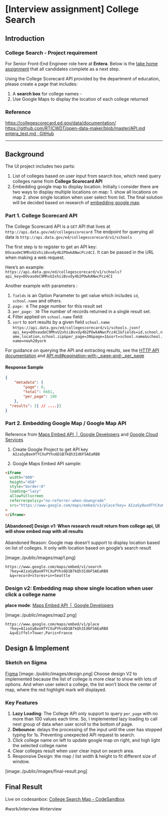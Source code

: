 # [Interview assignment] College Search

## Introduction

### College Search - Project requirement

​For Senior Front-End Engineer role here at **Entera**.
Below is the [take home assignment](https://gist.github.com/zstarer/8fb0f7e982cca161761caa65a7e062ba) that all candidates complete as a next step.

Using the College Scorecard API provided by the department of education, please create a page that includes:

1. A **search box** for college names -
2. Use Google Maps to display the location of each college returned​

### Reference

https://collegescorecard.ed.gov/data/documentation/
https://github.com/RTICWDT/open-data-maker/blob/master/API.md
[entera_test.md · GitHub](https://gist.github.com/Sweetymeow/e37bb7107efe03f607b21c3a3e3d8e1a)

---

## Background

The UI project includes two parts:

1. List of colleges based on user input from search box, which need query colleges name from **College Scorecard API**
2. Embedding google map to display location. Initially i consider there are two ways to display multiple locations on map: 1. show all locations on map 2. show single location when user select from list.
   The final solution will be decided based on research of [embedding google map](https://developers.google.com/maps/documentation/embed/embedding-map).

### Part 1. College Scorecard API

The College Scorecard API is a `GET` API that lives at
`http://api.data.gov/ed/collegescorecard`
The endpoint for querying all data is
`http://api.data.gov/ed/collegescorecard/v1/schools`

The first step is to register to get an API key:
`DOvaudeC9MhvU2xhiiBvxdy4b2POwkANwcPcz4CI`. It can be passed in the URL when making a web request.

Here’s an example:  
`https://api.data.gov/ed/collegescorecard/v1/schools?api_key=DOvaudeC9MhvU2xhiiBvxdy4b2POwkANwcPcz4CI`

Another example with parameters :

1. `fields` is an Option Parameter to get value which includes `id`, `school.name` and others.
2. `page: 0` The page number for this result set
3. `per_page: 30` The number of records returned in a single result set.
4. Filter applied on `school.name` field:
5. `sort` to sort results by a given field `school.name`
   `https://api.data.gov/ed/collegescorecard/v1/schools.json?api_key=DOvaudeC9MhvU2xhiiBvxdy4b2POwkANwcPcz4CI&fields=id,school.name,location,school.zip&per_page=30&page=1&sort=school.name&school.name=new%20york`

For guidance on querying the API and extracting results, see the [HTTP API documentation](https://collegescorecard.ed.gov/school/transition/) and [API.md#pagination-with-\_page-and-\_per_page](https://github.com/RTICWDT/open-data-maker/blob/master/API.md#pagination-with-_page-and-_per_page)

#### Response Sample

```json
{
	"metadata": {
        "page": 0,
        "total": 6681,
        "per_page": 100
    },
  "results": [{ // ....}]
}
```

### Part 2. Embedding Google Map / Google Map API

Reference from [Maps Embed API  |  Google Developers](https://developers.google.com/maps/documentation/embed/embedding-map) and [Google Cloud Services](https://console.cloud.google.com/google/maps-apis/api-list?project=data-dragon-371723)

1. Create Google Project to get API key `AIzaSyBaxHTYCXuPYhs6D1B7kQh3Id6F5AEaRB8`

2. Google Maps Embed API sample:

```html
<iframe
  width="600"
  height="450"
  style="border:0"
  loading="lazy"
  allowfullscreen
  referrerpolicy="no-referrer-when-downgrade"
  src="https://www.google.com/maps/embed/v1/place?key= AIzaSyBaxHTYCXuPYhs6D1B7kQh3Id6F5AEaRB8&q=Space+Needle,Seattle+WA"
>
</iframe>
```

#### [Abandoned] Design v1: When research result return from college api, UI will show embed map with all results

Abandoned Reason:
Google map doesn’t support to display location based on list of colleges. It only with location based on google’s search result

[image:./public/images/map1.png]

```
https://www.google.com/maps/embed/v1/search
  ?key=AIzaSyBaxHTYCXuPYhs6D1B7kQh3Id6F5AEaRB8
  &q=record+stores+in+Seattle
```

### Design v2: Embedding map show single location when user click a college name

**place mode**: [ Maps Embed API  |  Google Developers](https://developers.google.com/maps/documentation/embed/embedding-map#place_mode)

[image:./public/images/map2.png]

```
https://www.google.com/maps/embed/v1/place
  ?key=AIzaSyBaxHTYCXuPYhs6D1B7kQh3Id6F5AEaRB8
  &q=Eiffel+Tower,Paris+France
```

## Design & Implement

### Sketch on Sigma

[Figma](https://www.figma.com/file/1xG5ClUUdo6MASINnWuZza/Colleges-Search-UI?node-id=52704%3A24391&t=4X6IyS7KcCISOWlI-1)
[image:./public/images/design.png]
Choose design V2 to implemented because the list of college is more clear to show with lots of options. And when user select a college, the list won’t block the center of map, where the red highlight mark will displayed.

### Key Features

1. **Lazy Loading**: The College API only support to query `per_page` with no more than 100 values each time. So, I implemented lazy loading to call next group of data when user scroll to the bottom of page.
2. **Debounce**: delays the processing of the input until the user has stopped typing for 1s. Preventing unexpected API request to search.
3. Click college name on left to update google map on right, and high light the selected college name
4. Clear colleges result when user clear input on search area.
5. Responsive Design: the map / list width & height to fit different size of window.

[image:./public/images/final-result.png]

## Final Result

Live on codesanbox: [College Search Map - CodeSandbox](https://codesandbox.io/s/college-search-map-l2m8ju?file=/src/comps/App.tsx)

#work/interview #interview
